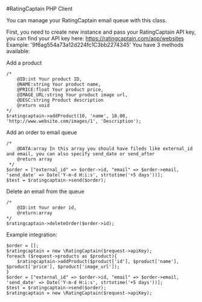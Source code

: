#RatingCaptain PHP Client

You can manage your RatingCaptain email queue with this class.

First, you need to create new instance and pass your RatingCaptain API key, you can find your API key here: https://ratingcaptain.com/app/websites
Example: '9f6ag554a73a12d224fc1C3bb2274345'
You have 3 methods available:

Add a product

    /*
        @ID:int Your product ID,
        @NAME:string Your product name,
        @PRICE:float Your product price,
        @IMAGE_URL:string Your product image url,
        @DESC:string Product description 
        @return void
    */
    $ratingcaptain->addProduct(10, 'name', 10.00, 'http://www.website.com/images/1', 'Description');
Add an order to email queue

    /*
        @DATA:array In this array you should have fileds like external_id and email, you can also specify send_date or send_after              
        @return array                                                                                                      
     */
    $order = ["external_id" => $order->id, "email" => $order->email, 'send_date' => Date('Y-m-d H:i:s', strtotime('+5 days'))];
    $test = $ratingcaptain->send($order);
Delete an email from the queue

    /*
        @ID:int Your order id,
        @return:array 
    */
    $ratingcaptain->deleteOrder($order->id);
Example integration:

    $order = [];
    $ratingcaptain = new \RatingCaptain($request->apiKey);
    foreach ($request->products as $product){
        $ratingcaptain->addProduct($product['id'], $product['name'], $product['price'], $product['image_url']);
    }
    $order = ["external_id" => $order->id, "email" => $order->email, 'send_date' => Date('Y-m-d H:i:s', strtotime('+5 days'))];
    $test = $ratingcaptain->send($order);
    $ratingcaptain = new \RatingCaptain($request->apiKey);
